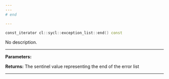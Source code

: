 ```yaml
---
---
# end

---
```


```cpp
const_iterator cl::sycl::exception_list::end() const
```


No description.


---
**Parameters:**

**Returns:** The sentinel value representing the end of the error list 

---

